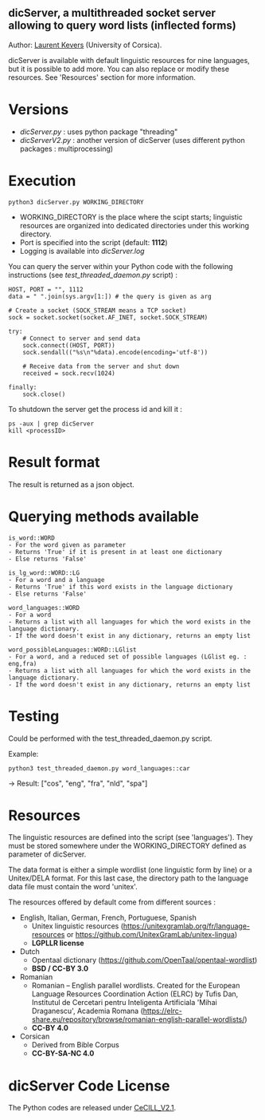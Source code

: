 
## dicServer, a multithreaded socket server allowing to query word lists (inflected forms) ##

Author: [Laurent Kevers](https://orcid.org/0000-0001-5058-6706) (University of Corsica).

dicServer is available with default linguistic resources for nine languages, but it is possible to add more. You can also replace or modify these resources. See 'Resources' section for more information.

# Versions #

- *dicServer.py* : uses python package "threading"
- *dicServerV2.py* : another version of dicServer (uses different python packages : multiprocessing)

# Execution #

	python3 dicServer.py WORKING_DIRECTORY

- WORKING_DIRECTORY is the place where the scipt starts; linguistic resources are organized into dedicated directories under this working directory.
- Port is specified into the script (default: **1112**)
- Logging is available into *dicServer.log*

You can query the server within your Python code with the following instructions (see *test_threaded_daemon.py* script) :

	HOST, PORT = "", 1112
	data = " ".join(sys.argv[1:]) # the query is given as arg

	# Create a socket (SOCK_STREAM means a TCP socket)
	sock = socket.socket(socket.AF_INET, socket.SOCK_STREAM)

	try:
		# Connect to server and send data
		sock.connect((HOST, PORT))
		sock.sendall(("%s\n"%data).encode(encoding='utf-8'))

		# Receive data from the server and shut down
		received = sock.recv(1024)

	finally:
		sock.close()

To shutdown the server get the process id and kill it :

	ps -aux | grep dicServer
	kill <processID>

# Result format #

The result is returned as a json object.


# Querying methods available #

	is_word::WORD
	- For the word given as parameter
	- Returns 'True' if it is present in at least one dictionary
	- Else returns 'False'

	is_lg_word::WORD::LG
	- For a word and a language
	- Returns 'True' if this word exists in the language dictionary
	- Else returns 'False'

	word_languages::WORD
	- For a word
	- Returns a list with all languages for which the word exists in the language dictionary.
	- If the word doesn't exist in any dictionary, returns an empty list

	word_possibleLanguages::WORD::LGlist
	- For a word, and a reduced set of possible languages (LGlist eg. : eng,fra)
	- Returns a list with all languages for which the word exists in the language dictionary.
	- If the word doesn't exist in any dictionary, returns an empty list


# Testing #

Could be performed with the test_threaded_daemon.py script.

Example:

	python3 test_threaded_daemon.py word_languages::car

-> Result: ["cos", "eng", "fra", "nld", "spa"]

# Resources #

The linguistic resources are defined into the script (see 'languages'). They must be stored somewhere under the WORKING_DIRECTORY defined as parameter of dicServer.

The data format is either a simple wordlist (one linguistic form by line) or a Unitex/DELA format. For this last case, the directory path to the language data file must contain the word 'unitex'.

The resources offered by default come from different sources :
- English, Italian, German, French, Portuguese, Spanish
	- Unitex linguistic resources (https://unitexgramlab.org/fr/language-resources or https://github.com/UnitexGramLab/unitex-lingua)
	- **LGPLLR license**
- Dutch
	- Opentaal dictionary (https://github.com/OpenTaal/opentaal-wordlist)
	- **BSD / CC-BY 3.0**
- Romanian
	- Romanian – English parallel wordlists. Created for the European Language Resources Coordination Action (ELRC) by Tufis Dan, Institutul de Cercetari pentru Inteligenta Artificiala 'Mihai Draganescu', Academia Romana (https://elrc-share.eu/repository/browse/romanian-english-parallel-wordlists/)
	- **CC-BY 4.0**
- Corsican
	- Derived from Bible Corpus <!--and from BDLC data-->
	- **CC-BY-SA-NC 4.0**

# dicServer Code License #

The Python codes are released under [CeCILL_V2.1](http://www.cecill.info/licences/Licence_CeCILL_V2.1-fr.html).

